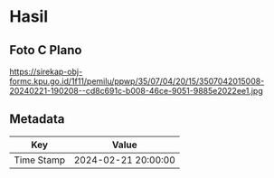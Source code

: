 # Hasil

## Foto C Plano

https://sirekap-obj-formc.kpu.go.id/1f11/pemilu/ppwp/35/07/04/20/15/3507042015008-20240221-190208--cd8c691c-b008-46ce-9051-9885e2022ee1.jpg


## Metadata

| Key        | Value               |
| ---------- | ------------------- |
| Time Stamp | 2024-02-21 20:00:00 |



